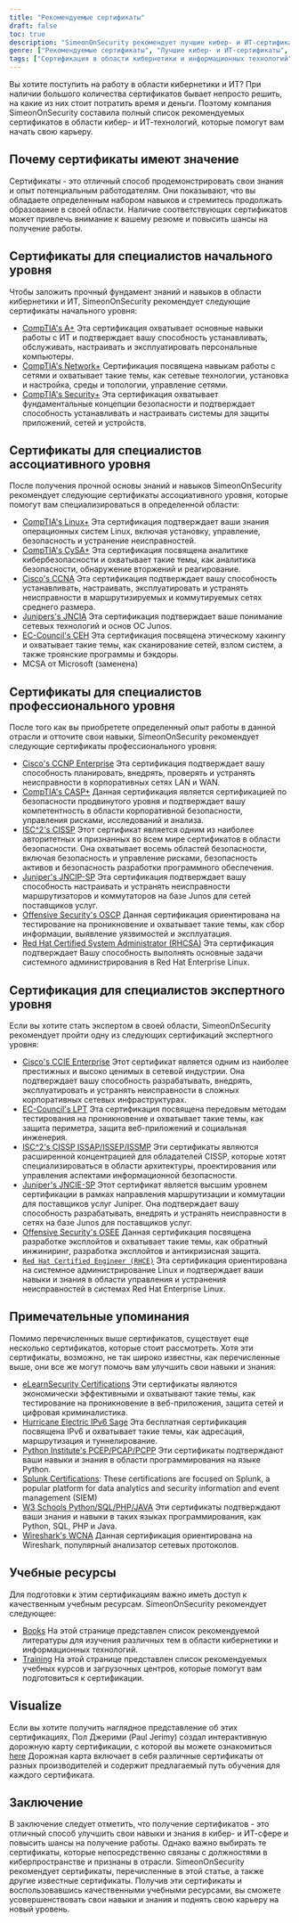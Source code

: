 ```yaml
---
title: "Рекомендуемые сертификаты"
draft: false
toc: true
description: "SimeonOnSecurity рекомендует лучшие кибер- и ИТ-сертификации для тех, кто собирается поступать на работу. В список включены сертификаты CompTIA, Cisco, EC-Council, ISC2, Juniper, Microsoft и Offensive Security с различными уровнями квалификации - начальный, ассоциированный, профессиональный и экспертный. Все перечисленные сертификаты имеют прямое отношение к должностям в сфере кибербезопасности и принесут большую пользу кандидату. Ознакомьтесь с интерактивной дорожной картой сертификации, чтобы получить наглядное представление. Также доступны такие учебные ресурсы, как книги и тренинги."
genre: ["Рекомендуемые сертификаты", "Лучшие кибер- и ИТ-сертификаты", "Лучшие сертификаты для тех, кто ищет работу", "Рекомендации по сертификации SimeonOnSecurity", "Сертификаты CompTIA", "Сертификация Cisco", "Сертификация EC-Council", "Сертификация ISC2", "Сертификация Juniper", "Сертификация Microsoft"]
tags: ["Сертификация в области кибернетики и информационных технологий", "CompTIA", "Cisco", "EC-Council", "ISC2", "Juniper", "Microsoft", "Наступательная безопасность", "специалисты начального уровня", "Набор кибернетических навыков", "Безопасность", "Linux", "CySA", "CCNA", "JNCIA", "CEH", "MCSA", "CCNP Enterprise", "CASP", "CISSP", "JNCIP-SP", "OSCP", "RHCSA", "рекомендации", "книги", "обучение", "интерактивная дорожная карта сертификации", "работа в сети", "этический хакерский подход", "тестирование на проникновение", "системное администрирование", "IPv6"]
---
```

 Вы хотите поступить на работу в области кибернетики и ИТ? При наличии большого количества сертификатов бывает непросто решить, на какие из них стоит потратить время и деньги. Поэтому компания SimeonOnSecurity составила полный список рекомендуемых сертификатов в области кибер- и ИТ-технологий, которые помогут вам начать свою карьеру.

## Почему сертификаты имеют значение

Сертификаты - это отличный способ продемонстрировать свои знания и опыт потенциальным работодателям. Они показывают, что вы обладаете определенным набором навыков и стремитесь продолжать образование в своей области. Наличие соответствующих сертификатов может привлечь внимание к вашему резюме и повысить шансы на получение работы.

## Сертификаты для специалистов начального уровня

Чтобы заложить прочный фундамент знаний и навыков в области кибернетики и ИТ, SimeonOnSecurity рекомендует следующие сертификаты начального уровня:

- [CompTIA's A+](https://www.comptia.org/certifications/a) Эта сертификация охватывает основные навыки работы с ИТ и подтверждает вашу способность устанавливать, обслуживать, настраивать и эксплуатировать персональные компьютеры.
- [CompTIA's Network+](https://www.comptia.org/certifications/network) Сертификация посвящена навыкам работы с сетями и охватывает такие темы, как сетевые технологии, установка и настройка, среды и топологии, управление сетями.
- [CompTIA's Security+](https://www.comptia.org/certifications/security) Эта сертификация охватывает фундаментальные концепции безопасности и подтверждает способность устанавливать и настраивать системы для защиты приложений, сетей и устройств.

## Сертификаты для специалистов ассоциативного уровня

После получения прочной основы знаний и навыков SimeonOnSecurity рекомендует следующие сертификаты ассоциативного уровня, которые помогут вам специализироваться в определенной области:

- [CompTIA's Linux+](https://www.comptia.org/certifications/linux) Эта сертификация подтверждает ваши знания операционных систем Linux, включая установку, управление, безопасность и устранение неисправностей.
- [CompTIA's CySA+](https://www.comptia.org/certifications/cybersecurity-analyst) Эта сертификация посвящена аналитике кибербезопасности и охватывает такие темы, как аналитика безопасности, обнаружение вторжений и реагирование.
- [Cisco's CCNA](https://www.cisco.com/c/en/us/training-events/training-certifications/certifications/associate/ccna.html) Эта сертификация подтверждает вашу способность устанавливать, настраивать, эксплуатировать и устранять неисправности в маршрутизируемых и коммутируемых сетях среднего размера.
- [Junipers's JNCIA](https://www.juniper.net/us/en/training/certification/certification-tracks/sp-routing-switching-track?tab=jnciajunos) Эта сертификация подтверждает ваше понимание сетевых технологий и основ ОС Junos.
- [EC-Council's CEH](https://www.eccouncil.org/programs/certified-ethical-hacker-ceh/) Эта сертификация посвящена этическому хакингу и охватывает такие темы, как сканирование сетей, взлом систем, а также троянские программы и бэкдоры.
- MCSA от Microsoft (заменена)

## Сертификаты для специалистов профессионального уровня

После того как вы приобретете определенный опыт работы в данной отрасли и отточите свои навыки, SimeonOnSecurity рекомендует следующие сертификаты профессионального уровня:

- [Cisco's CCNP Enterprise](https://www.cisco.com/c/en/us/training-events/training-certifications/certifications/professional/ccnp-enterprise.html) Эта сертификация подтверждает вашу способность планировать, внедрять, проверять и устранять неисправности в корпоративных сетях LAN и WAN.
- [CompTIA's CASP+](https://www.comptia.org/certifications/comptia-advanced-security-practitioner) Данная сертификация является сертификацией по безопасности продвинутого уровня и подтверждает вашу компетентность в области корпоративной безопасности, управления рисками, исследований и анализа.
- [ISC^2's CISSP](https://www.isc2.org/Certifications/CISSP#) Этот сертификат является одним из наиболее авторитетных и признанных во всем мире сертификатов в области безопасности. Она охватывает восемь областей безопасности, включая безопасность и управление рисками, безопасность активов и безопасность разработки программного обеспечения.
- [Juniper's JNCIP-SP](https://www.juniper.net/us/en/training/certification/certification-tracks/sp-routing-switching-track?tab=jncip-sp) Эта сертификация подтверждает вашу способность настраивать и устранять неисправности маршрутизаторов и коммутаторов на базе Junos для сетей поставщиков услуг.
- [Offensive Security's OSCP](https://www.offensive-security.com/pwk-oscp/) Данная сертификация ориентирована на тестирование на проникновение и охватывает такие темы, как сбор информации, выявление уязвимостей и эксплуатация.
- [Red Hat Certified System Administrator (RHCSA)](https://www.redhat.com/en/services/certification/rhcsa) Эта сертификация подтверждает Вашу способность выполнять основные задачи системного администрирования в Red Hat Enterprise Linux.

## Сертификация для специалистов экспертного уровня

Если вы хотите стать экспертом в своей области, SimeonOnSecurity рекомендует пройти одну из следующих сертификаций экспертного уровня:

- [Cisco's CCIE Enterprise](https://www.cisco.com/c/en/us/training-events/training-certifications/certifications/expert/ccie-enterprise-infrastructure.html) Этот сертификат является одним из наиболее престижных и высоко ценимых в сетевой индустрии. Она подтверждает вашу способность разрабатывать, внедрять, эксплуатировать и устранять неисправности в сложных корпоративных сетевых инфраструктурах.
- [EC-Council's LPT](https://www.eccouncil.org/programs/licensed-penetration-tester-lpt-master/) Эта сертификация посвящена передовым методам тестирования на проникновение и охватывает такие темы, как защита периметра, защита веб-приложений и социальная инженерия.
- [ISC^2's CISSP ISSAP/ISSEP/ISSMP](https://www.isc2.org/Certifications/CISSP-Concentrations) Эти сертификаты являются расширенной концентрацией для обладателей CISSP, которые хотят специализироваться в области архитектуры, проектирования или управления аспектами информационной безопасности.
- [Juniper's JNCIE-SP](https://www.juniper.net/us/en/training/certification/certification-tracks/sp-routing-switching-track?tab=jnciesp) Этот сертификат является высшим уровнем сертификации в рамках направления маршрутизации и коммутации для поставщиков услуг Juniper. Она подтверждает вашу способность разрабатывать, внедрять и устранять неисправности в сетях на базе Junos для поставщиков услуг.
- [Offensive Security's OSEE](https://www.offensive-security.com/awe-osee/) Данная сертификация посвящена разработке эксплойтов и охватывает такие темы, как обратный инжиниринг, разработка эксплойтов и антикризисная защита.
- [`Red Hat Certified Engineer (RHCE)`](https://www.redhat.com/en/services/certification/rhce) Эта сертификация ориентирована на системное администрирование Linux и подтверждает ваши навыки и знания в области управления и устранения неисправностей в системах Red Hat Enterprise Linux.

## Примечательные упоминания

Помимо перечисленных выше сертификатов, существует еще несколько сертификатов, которые стоит рассмотреть. Хотя эти сертификаты, возможно, не так широко известны, как перечисленные выше, они все же могут помочь вам улучшить свои навыки и знания:

- [eLearnSecurity Certifications](https://elearnsecurity.com/) Эти сертификаты являются экономически эффективными и охватывают такие темы, как тестирование на проникновение в веб-приложения, защита сетей и цифровая криминалистика.
- [Hurricane Electric IPv6 Sage](https://ipv6.he.net/certification/) Эта бесплатная сертификация посвящена IPv6 и охватывает такие темы, как адресация, маршрутизация и туннелирование.
- [Python Institute's PCEP/PCAP/PCPP](https://pythoninstitute.org/certification/) Эти сертификаты подтверждают ваши навыки и знания в области программирования на языке Python.
- [Splunk Certifications](https://www.splunk.com/en_us/training.html): These certifications are focused on Splunk, a popular platform for data analytics and security information and event management (SIEM)
- [W3 Schools Python/SQL/PHP/JAVA](https://www.w3schools.com/CERT/default.asp) Эти сертификаты подтверждают ваши знания и навыки в таких языках программирования, как Python, SQL, PHP и Java.
- [Wireshark's WCNA](https://www.wcnacertification.com/) Данная сертификация ориентирована на Wireshark, популярный анализатор сетевых протоколов.

## Учебные ресурсы

Для подготовки к этим сертификациям важно иметь доступ к качественным учебным ресурсам. SimeonOnSecurity рекомендует следующее:

- [Books](https://simeononsecurity.com/recommendations/books/) На этой странице представлен список рекомендуемой литературы для изучения различных тем в области кибернетики и информационных технологий.
- [Training](https://simeononsecurity.com/recommendations/learning_resources/) На этой странице представлен список рекомендуемых учебных курсов и загрузочных центров, которые помогут вам подготовиться к сертификации.

## Visualize

Если вы хотите получить наглядное представление об этих сертификациях, Пол Джерими (Paul Jerimy) создал интерактивную дорожную карту сертификации, с которой вы можете ознакомиться [here](https://pauljerimy.com/security-certification-roadmap/) Дорожная карта включает в себя различные сертификаты от разных производителей и содержит предлагаемый путь обучения для каждого сертификата.

## Заключение

В заключение следует отметить, что получение сертификатов - это отличный способ улучшить свои навыки и знания в кибер- и ИТ-сфере и повысить шансы на получение работы. Однако важно выбирать те сертификаты, которые непосредственно связаны с должностями в киберпространстве и признаны в отрасли. SimeonOnSecurity рекомендует сертификаты, перечисленные в этой статье, а также другие известные сертификаты. Получив эти сертификаты и воспользовавшись качественными учебными ресурсами, вы сможете усовершенствовать свои навыки и знания и поднять свою карьеру на новый уровень.
